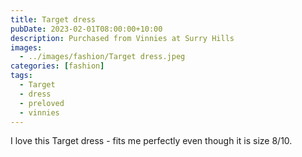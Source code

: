 ```yaml
---
title: Target dress
pubDate: 2023-02-01T08:00:00+10:00
description: Purchased from Vinnies at Surry Hills
images:
  - ../images/fashion/Target dress.jpeg
categories: [fashion]
tags:
  - Target
  - dress
  - preloved
  - vinnies
---
```


I love this Target dress - fits me perfectly even though it is size 8/10.
